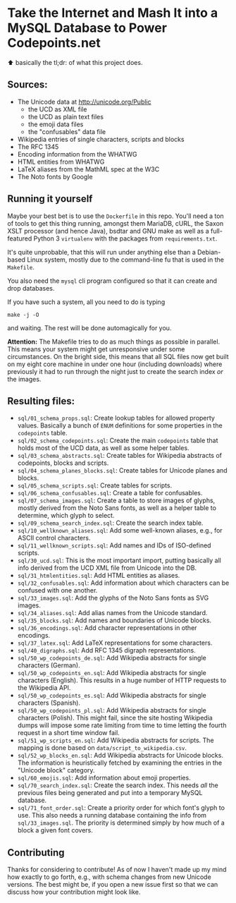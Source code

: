 # Take the Internet and Mash It into a MySQL Database to Power Codepoints.net

:arrow_up: basically the tl;dr: of what this project does.

## Sources:

* The Unicode data at http://unicode.org/Public
    * the UCD as XML file
    * the UCD as plain text files
    * the emoji data files
    * the "confusables" data file
* Wikipedia entries of single characters, scripts and blocks
* The RFC 1345
* Encoding information from the WHATWG
* HTML entities from WHATWG
* LaTeX aliases from the MathML spec at the W3C
* The Noto fonts by Google

## Running it yourself

Maybe your best bet is to use the `Dockerfile` in this repo. You'll need
a ton of tools to get this thing running, amongst them MariaDB, cURL,
the Saxon XSLT processor (and hence Java), bsdtar and GNU make as well
as a full-featured Python 3 `virtualenv` with the packages from
`requirements.txt`.

It's quite unprobable, that this will run under anything else than a
Debian-based Linux system, mostly due to the command-line fu that is
used in the `Makefile`.

You also need the `mysql` cli program configured so that it can create
and drop databases.

If you have such a system, all you need to do is typing

    make -j -O

and waiting. The rest will be done automagically for you.

**Attention:** The Makefile tries to do as much things as possible in parallel.
This means your system might get unresponsive under some circumstances. On the
bright side, this means that all SQL files now get built on my eight core
machine in under one hour (including downloads) where previously it had to run
through the night just to create the search index _or_ the images.

## Resulting files:

* `sql/01_schema_props.sql`: Create lookup tables for allowed property values.
    Basically a bunch of `ENUM` definitions for some properties in the
    `codepoints` table.
* `sql/02_schema_codepoints.sql`: Create the main `codepoints` table that holds
    most of the UCD data, as well as some helper tables.
* `sql/03_schema_abstracts.sql`: Create tables for Wikipedia abstracts of
    codepoints, blocks and scripts.
* `sql/04_schema_planes_blocks.sql`: Create tables for Unicode planes and
    blocks.
* `sql/05_schema_scripts.sql`: Create tables for scripts.
* `sql/06_schema_confusables.sql`: Create a table for confusables.
* `sql/07_schema_images.sql`: Create a table to store images of glyphs, mostly
    derived from the Noto Sans fonts, as well as a helper table to determine,
    which glyph to select.
* `sql/09_schema_search_index.sql`: Create the search index table.
* `sql/10_wellknown_aliases.sql`: Add some well-known aliases, e.g., for ASCII
    control characters.
* `sql/11_wellknown_scripts.sql`: Add names and IDs of ISO-defined scripts.
* `sql/30_ucd.sql`: This is the most important import, putting basically all
    info derived from the UCD XML file from Unicode into the DB.
* `sql/31_htmlentities.sql`: Add HTML entities as aliases.
* `sql/32_confusables.sql`: Add information about which characters can be
    confused with one another.
* `sql/33_images.sql`: Add the glyphs of the Noto Sans fonts as SVG images.
* `sql/34_aliases.sql`: Add alias names from the Unicode standard.
* `sql/35_blocks.sql`: Add names and boundaries of Unicode blocks.
* `sql/36_encodings.sql`: Add character representations in other encodings.
* `sql/37_latex.sql`: Add LaTeX representations for some characters.
* `sql/40_digraphs.sql`: Add RFC 1345 digraph representations.
* `sql/50_wp_codepoints_de.sql`: Add Wikipedia abstracts for single characters
    (German).
* `sql/50_wp_codepoints_en.sql`: Add Wikipedia abstracts for single characters
    (English). This results in a huge number of HTTP requests to the Wikipedia
    API.
* `sql/50_wp_codepoints_es.sql`: Add Wikipedia abstracts for single characters
    (Spanish).
* `sql/50_wp_codepoints_pl.sql`: Add Wikipedia abstracts for single characters
    (Polish). This might fail, since the site hosting Wikipedia dumps will
    impose some rate limiting from time to time letting the fourth request in a
    short time window fail.
* `sql/51_wp_scripts_en.sql`: Add Wikipedia abstracts for scripts. The mapping
    is done based on `data/script_to_wikipedia.csv`.
* `sql/52_wp_blocks_en.sql`: Add Wikipedia abstracts for Unicode blocks. The
    information is heuristically fetched by examining the entries in the
    "Unicode block" category.
* `sql/60_emojis.sql`: Add information about emoji properties.
* `sql/70_search_index.sql`: Create the search index. This needs _all_ the
    previous files being generated and put into a temporary MySQL database.
* `sql/71_font_order.sql`: Create a priority order for which font's glyph to
    use. This also needs a running database containing the info from
    `sql/33_images.sql`. The priority is determined simply by how much of a
    block a given font covers.

## Contributing

Thanks for considering to contribute! As of now I haven't made up my mind how
exactly to go forth, e.g., with schema changes from new Unicode versions. The
best might be, if you open a new issue first so that we can discuss how your
contribution might look like.
